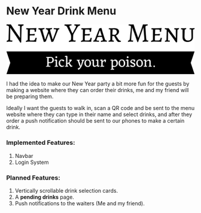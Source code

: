 # New Year Drink Menu

![New Year Menu, Pick your poison.](https://raw.githubusercontent.com/Sparkpy/nydrinkmenu/main/images/logo.png)

I had the idea to make our New Year party a bit more fun for the guests by making a website where they can order their drinks, me and my friend will be preparing them. 

Ideally I want the guests to walk in, scan a QR code and be sent to the menu website where they can type in their name and select drinks, and after they order a push notification should be sent to our phones to make a certain drink.

### Implemented Features:
1. Navbar
2. Login System

### Planned Features:
1. Vertically scrollable drink selection cards.
2. A **pending drinks** page.
3. Push notifications to the waiters (Me and my friend).
